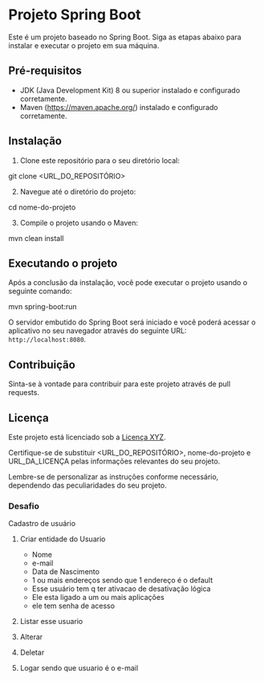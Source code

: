 # Projeto Spring Boot

Este é um projeto baseado no Spring Boot. Siga as etapas abaixo para instalar e executar o projeto em sua máquina.

## Pré-requisitos

- JDK (Java Development Kit) 8 ou superior instalado e configurado corretamente.
- Maven (https://maven.apache.org/) instalado e configurado corretamente.

## Instalação

1. Clone este repositório para o seu diretório local:

git clone <URL_DO_REPOSITÓRIO>

2. Navegue até o diretório do projeto:

cd nome-do-projeto

3. Compile o projeto usando o Maven:

mvn clean install

## Executando o projeto

Após a conclusão da instalação, você pode executar o projeto usando o seguinte comando:

mvn spring-boot:run

O servidor embutido do Spring Boot será iniciado e você poderá acessar o aplicativo no seu navegador através do seguinte URL: `http://localhost:8080`.

## Contribuição

Sinta-se à vontade para contribuir para este projeto através de pull requests.

## Licença

Este projeto está licenciado sob a [Licença XYZ](URL_DA_LICENÇA).

Certifique-se de substituir <URL_DO_REPOSITÓRIO>, nome-do-projeto e URL_DA_LICENÇA pelas informações relevantes do seu projeto.

Lembre-se de personalizar as instruções conforme necessário, dependendo das peculiaridades do seu projeto.


### Desafio
Cadastro de usuário

1. Criar entidade do Usuario
    - Nome
    - e-mail
    - Data de Nascimento
    - 1 ou mais endereços sendo que 1 endereço é o default
    - Esse usuário tem q ter ativacao de desativação lógica
    - Ele esta ligado a um ou mais aplicações
    - ele tem senha de acesso

2. Listar esse usuario
3. Alterar
4. Deletar
5. Logar sendo que usuario é o e-mail